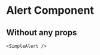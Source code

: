 <script setup lang="ts">
import {SimpleAlert} from 'simple-ui-vue'
</script>

# Alert Component

## Without any props

<SimpleAlert/>

```vue
<SimpleAlert />
```